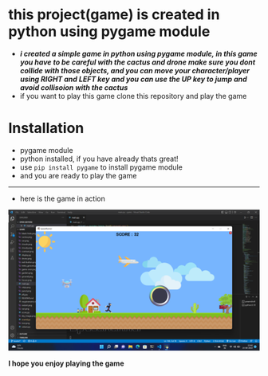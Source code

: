 # this project(game) is created in python using pygame module

- ***i created a simple game in python using pygame module,
in this game you have to be careful with the cactus and drone make sure you dont collide with those objects,
and you can move your character/player using RIGHT and LEFT key and you can use the UP key to jump and avoid collisoion with the cactus***
-  if you want to play this game clone this repository and play the game 
# Installation 
- pygame module
- python installed, if you have already thats great!
- use `pip install pygame` to install pygame module
- and you are ready to play the game
<hr>

- here is the game in action

<img src="Screenshot (6).png">

**I hope you enjoy playing the game**